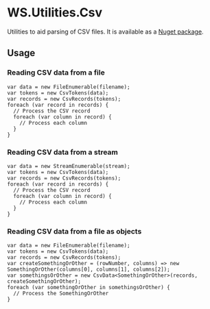 # WS.Utilities.Csv
Utilities to aid parsing of CSV files. It is available as a [Nuget package](https://www.nuget.org/packages/WS.Utilities.Csv).

## Usage

### Reading CSV data from a file
    var data = new FileEnumerable(filename);
    var tokens = new CsvTokens(data);
    var records = new CsvRecords(tokens);
    foreach (var record in records) {
      // Process the CSV record
      foreach (var column in record) {
        // Process each column
      }
    }

### Reading CSV data from a stream
    var data = new StreamEnumerable(stream);
    var tokens = new CsvTokens(data);
    var records = new CsvRecords(tokens);
    foreach (var record in records) {
      // Process the CSV record
      foreach (var column in record) {
        // Process each column
      }
    }

### Reading CSV data from a file as objects
    var data = new FileEnumerable(filename);
    var tokens = new CsvTokens(data);
    var records = new CsvRecords(tokens);
    var createSomethingOrOther = (rowNumber, columns) => new SomethingOrOther(columns[0], columns[1], columns[2]);
    var somethingsOrOther = new CsvData<SomethingOrOther>(records, createSomethingOrOther);
    foreach (var somethingOrOther in somethingsOrOther) {
      // Process the SomethingOrOther
    }
